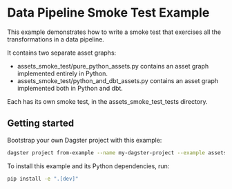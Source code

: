 # Data Pipeline Smoke Test Example

This example demonstrates how to write a smoke test that exercises all the transformations in a data pipeline.

It contains two separate asset graphs:
- assets_smoke_test/pure_python_assets.py contains an asset graph implemented entirely in Python.
- assets_smoke_test/python_and_dbt_assets.py contains an asset graph implemented both in Python and dbt.

Each has its own smoke test, in the assets_smoke_test_tests directory.

## Getting started

Bootstrap your own Dagster project with this example:

```bash
dagster project from-example --name my-dagster-project --example assets_smoke_test
```

To install this example and its Python dependencies, run:

```bash
pip install -e ".[dev]"
```
